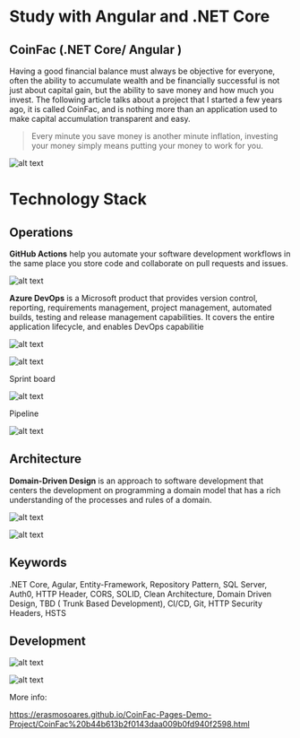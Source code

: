 # Study with Angular and .NET Core

## CoinFac (.NET Core/ Angular )


Having a good financial balance must always be objective for everyone, often the ability to accumulate wealth and be financially successful is not just about capital gain, but the ability to save money and how much you invest. The following article talks about a project that I started a few years ago, it is called CoinFac, and is nothing more than an application used to make capital accumulation transparent and easy.


> Every minute you save money is another minute inflation, investing your money simply means putting your money to work for you.

![alt text](https://erasmosoares.github.io/CoinFac-Pages-Demo-Project/CoinFac%20b44b613b2f0143daa009b0fd940f2598/login.gif)

# Technology Stack

## Operations

**GitHub Actions** help you automate your software development workflows in the same place you store code and collaborate on pull requests and issues.

![alt text](https://erasmosoares.github.io/CoinFac-Pages-Demo-Project/CoinFac%20b44b613b2f0143daa009b0fd940f2598/Untitled%204.png)


**Azure DevOps** is a Microsoft product that provides version control, reporting, requirements management, project management, automated builds, testing and release management capabilities. It covers the entire application lifecycle, and enables DevOps capabilitie

![alt text](https://erasmosoares.github.io/CoinFac-Pages-Demo-Project/CoinFac%20b44b613b2f0143daa009b0fd940f2598/Untitled%205.png)

![alt text](https://erasmosoares.github.io/CoinFac-Pages-Demo-Project/CoinFac%20b44b613b2f0143daa009b0fd940f2598/Untitled%205.png)

Sprint board

![alt text](https://erasmosoares.github.io/CoinFac-Pages-Demo-Project/CoinFac%20b44b613b2f0143daa009b0fd940f2598/Untitled%206.png)

Pipeline

![alt text](https://erasmosoares.github.io/CoinFac-Pages-Demo-Project/CoinFac%20b44b613b2f0143daa009b0fd940f2598/Untitled%207.png)

## Architecture

**Domain-Driven Design** is an approach to software development that centers the development on programming a domain model that has a rich understanding of the processes and rules of a domain.

![alt text](https://erasmosoares.github.io/CoinFac-Pages-Demo-Project/CoinFac%20b44b613b2f0143daa009b0fd940f2598/Untitled%208.png)

![alt text](https://erasmosoares.github.io/CoinFac-Pages-Demo-Project/CoinFac%20b44b613b2f0143daa009b0fd940f2598/Untitled%209.png)

## Keywords

.NET Core, Agular, Entity-Framework, Repository Pattern,  SQL Server, Auth0, HTTP Header, CORS, SOLID, Clean Architecture, Domain Driven Design, TBD ( Trunk Based Development), CI/CD, Git,  HTTP Security Headers, HSTS

## Development

![alt text](https://erasmosoares.github.io/CoinFac-Pages-Demo-Project/CoinFac%20b44b613b2f0143daa009b0fd940f2598/Untitled%2010.png)

![alt text](https://erasmosoares.github.io/CoinFac-Pages-Demo-Project/CoinFac%20b44b613b2f0143daa009b0fd940f2598/Untitled%2011.png)



More info:

https://erasmosoares.github.io/CoinFac-Pages-Demo-Project/CoinFac%20b44b613b2f0143daa009b0fd940f2598.html




